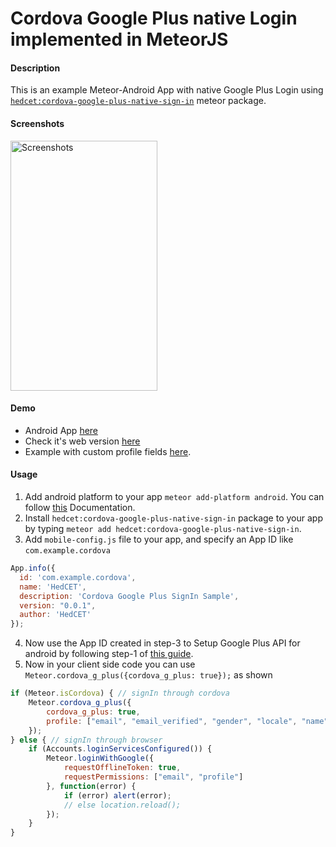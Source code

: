 # Cordova Google Plus native Login implemented in MeteorJS

#### Description
This is an example Meteor-Android App with native Google Plus Login using [`hedcet:cordova-google-plus-native-sign-in`](https://atmospherejs.com/hedcet/cordova-google-plus-native-sign-in) meteor package.

#### Screenshots
<img alt="Screenshots" title="Meteor-Cordova Google Plus SignIn" src="https://github.com/sujith3g/meteor-g-plus/blob/master/public/screnshots/gplus-login.png" width="235" height="400">

#### Demo
*   Android App [here](https://github.com/sujith3g/meteor-g-plus/tree/master/.APK)
*   Check it's web version [here](http://googleplus.meteor.com)
*   Example with custom profile fields [here](https://github.com/HedCET/cordova-native-google-signIn).


#### Usage
1.  Add android platform to your app `meteor add-platform android`. You can follow [this](https://github.com/meteor/meteor/wiki/Meteor-Cordova-Phonegap-integration) Documentation.
2.  Install `hedcet:cordova-google-plus-native-sign-in` package to your app by typing `meteor add hedcet:cordova-google-plus-native-sign-in`.
3.  Add `mobile-config.js` file to your app, and specify an App ID like `com.example.cordova`
 
  ```javascript
  App.info({
    id: 'com.example.cordova',
    name: 'HedCET',
    description: 'Cordova Google Plus SignIn Sample',
    version: "0.0.1",
    author: 'HedCET'
});
  ``` 
4.  Now use the App ID created in step-3 to Setup Google Plus API for android by following step-1 of [this guide](https://developers.google.com/+/mobile/android/samples/quickstart-android).
5.  Now in your client side code  you can use `Meteor.cordova_g_plus({cordova_g_plus: true});` as shown

```javascript
if (Meteor.isCordova) { // signIn through cordova
    Meteor.cordova_g_plus({
        cordova_g_plus: true,
        profile: ["email", "email_verified", "gender", "locale", "name", "picture"] // customized Meteor.user() pfofile
    });
} else { // signIn through browser
    if (Accounts.loginServicesConfigured()) {
        Meteor.loginWithGoogle({
            requestOfflineToken: true,
            requestPermissions: ["email", "profile"]
        }, function(error) {
            if (error) alert(error);
            // else location.reload();
        });
    }
}
```
